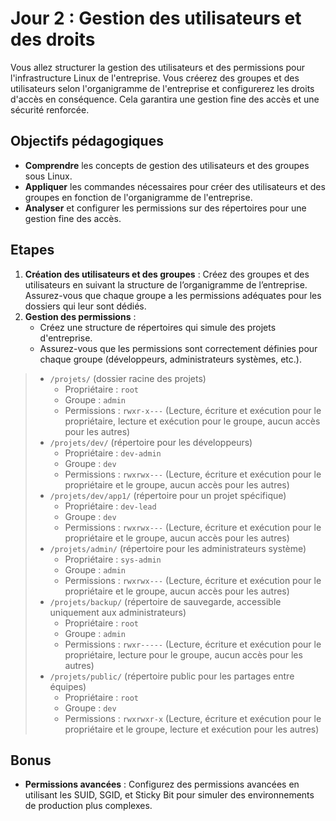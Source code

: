 # Jour 2 : Gestion des utilisateurs et des droits

Vous allez structurer la gestion des utilisateurs et des permissions pour l'infrastructure Linux de l'entreprise. Vous créerez des groupes et des utilisateurs selon l'organigramme de l'entreprise et configurerez les droits d'accès en conséquence. Cela garantira une gestion fine des accès et une sécurité renforcée.

## Objectifs pédagogiques

- **Comprendre** les concepts de gestion des utilisateurs et des groupes sous Linux.
- **Appliquer** les commandes nécessaires pour créer des utilisateurs et des groupes en fonction de l'organigramme de l'entreprise.
- **Analyser** et configurer les permissions sur des répertoires pour une gestion fine des accès.

## Etapes

1. **Création des utilisateurs et des groupes** : Créez des groupes et des utilisateurs en suivant la structure de l’organigramme de l’entreprise. Assurez-vous que chaque groupe a les permissions adéquates pour les dossiers qui leur sont dédiés.
2. **Gestion des permissions** :
   - Créez une structure de répertoires qui simule des projets d'entreprise.
   - Assurez-vous que les permissions sont correctement définies pour chaque groupe (développeurs, administrateurs systèmes, etc.).

> - `/projets/` (dossier racine des projets)
>   - Propriétaire : `root`
>   - Groupe : `admin`
>   - Permissions : `rwxr-x---` (Lecture, écriture et exécution pour le propriétaire, lecture et exécution pour le groupe, aucun accès pour les autres)
> - `/projets/dev/` (répertoire pour les développeurs)
>   - Propriétaire : `dev-admin`
>   - Groupe : `dev`
>   - Permissions : `rwxrwx---` (Lecture, écriture et exécution pour le propriétaire et le groupe, aucun accès pour les autres)
> - `/projets/dev/app1/` (répertoire pour un projet spécifique)
>   - Propriétaire : `dev-lead`
>   - Groupe : `dev`
>   - Permissions : `rwxrwx---` (Lecture, écriture et exécution pour le propriétaire et le groupe, aucun accès pour les autres)
> - `/projets/admin/` (répertoire pour les administrateurs système)
>   - Propriétaire : `sys-admin`
>   - Groupe : `admin`
>   - Permissions : `rwxrwx---` (Lecture, écriture et exécution pour le propriétaire et le groupe, aucun accès pour les autres)
> - `/projets/backup/` (répertoire de sauvegarde, accessible uniquement aux administrateurs)
>   - Propriétaire : `root`
>   - Groupe : `admin`
>   - Permissions : `rwxr-----` (Lecture, écriture et exécution pour le propriétaire, lecture pour le groupe, aucun accès pour les autres)
> - `/projets/public/` (répertoire public pour les partages entre équipes)
>   - Propriétaire : `root`
>   - Groupe : `dev`
>   - Permissions : `rwxrwxr-x` (Lecture, écriture et exécution pour le propriétaire et le groupe, lecture et exécution pour les autres)

## Bonus

- **Permissions avancées** : Configurez des permissions avancées en utilisant les SUID, SGID, et Sticky Bit pour simuler des environnements de production plus complexes.
